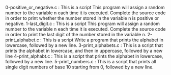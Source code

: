 0-positive_or_negative.c : This is a script This program will assign a random number to the variable n each time it is executed. Complete the source code in order to print whether the number stored in the variable n is positive or negative.
1-last_digit.c : This is a script This program will assign a random number to the variable n each time it is executed. Complete the source code in order to print the last digit of the number stored in the variable n.
2-print_alphabet.c : This is a script Write a program that prints the alphabet in lowercase, followed by a new line.
3-print_alphabets.c : This is a script that prints the alphabet in lowercase, and then in uppercase, followed by a new line
4-print_alphabt.c : This is a script that prints the alphabet in lowercase, followed by a new line.
5-print_numbers.c : This is a script that prints all single digit numbers of base 10 starting from 0, followed by a new line.
